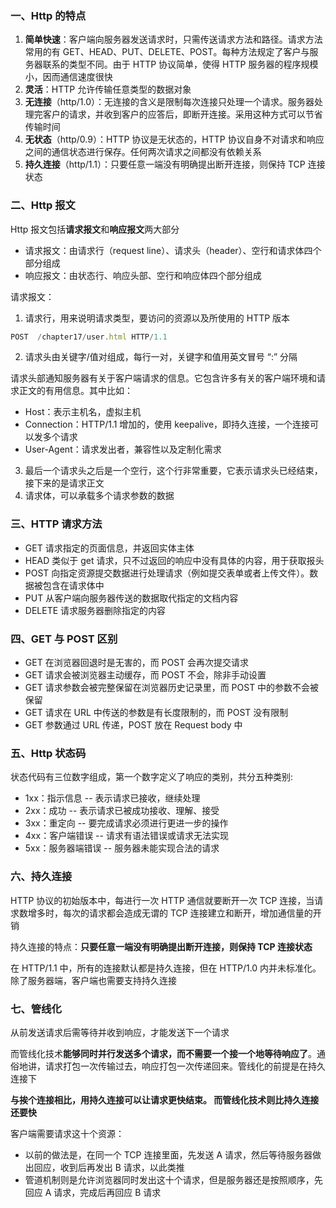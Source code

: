 ### 一、Http 的特点

1. **简单快速**：客户端向服务器发送请求时，只需传送请求方法和路径。请求方法常用的有 GET、HEAD、PUT、DELETE、POST。每种方法规定了客户与服务器联系的类型不同。由于 HTTP 协议简单，使得 HTTP 服务器的程序规模小，因而通信速度很快
2. **灵活**：HTTP 允许传输任意类型的数据对象
3. **无连接**（http/1.0）：无连接的含义是限制每次连接只处理一个请求。服务器处理完客户的请求，并收到客户的应答后，即断开连接。采用这种方式可以节省传输时间
4. **无状态**（http/0.9）：HTTP 协议是无状态的，HTTP 协议自身不对请求和响应之间的通信状态进行保存。任何两次请求之间都没有依赖关系
5. **持久连接**（http/1.1）：只要任意一端没有明确提出断开连接，则保持 TCP 连接状态



### 二、Http 报文

Http 报文包括**请求报文**和**响应报文**两大部分

- 请求报文：由请求行（request line）、请求头（header）、空行和请求体四个部分组成
- 响应报文：由状态行、响应头部、空行和响应体四个部分组成



请求报文：

1. 请求行，用来说明请求类型，要访问的资源以及所使用的 HTTP 版本

```js
POST  /chapter17/user.html HTTP/1.1
```

2. 请求头由关键字/值对组成，每行一对，关键字和值用英文冒号 “:” 分隔

请求头部通知服务器有关于客户端请求的信息。它包含许多有关的客户端环境和请求正文的有用信息。其中比如：

- Host：表示主机名，虚拟主机
- Connection：HTTP/1.1 增加的，使用 keepalive，即持久连接，一个连接可以发多个请求
- User-Agent：请求发出者，兼容性以及定制化需求

3. 最后一个请求头之后是一个空行，这个行非常重要，它表示请求头已经结束，接下来的是请求正文
4. 请求体，可以承载多个请求参数的数据



### 三、HTTP 请求方法

- GET 请求指定的页面信息，并返回实体主体
- HEAD 类似于 get 请求，只不过返回的响应中没有具体的内容，用于获取报头
- POST 向指定资源提交数据进行处理请求（例如提交表单或者上传文件）。数据被包含在请求体中
- PUT 从客户端向服务器传送的数据取代指定的文档内容
- DELETE 请求服务器删除指定的内容



### 四、GET 与 POST 区别

- GET 在浏览器回退时是无害的，而 POST 会再次提交请求
- GET 请求会被浏览器主动缓存，而 POST 不会，除非手动设置
- GET 请求参数会被完整保留在浏览器历史记录里，而 POST 中的参数不会被保留
- GET 请求在 URL 中传送的参数是有长度限制的，而 POST 没有限制
- GET 参数通过 URL 传递，POST 放在 Request body 中



### 五、Http 状态码

状态代码有三位数字组成，第一个数字定义了响应的类别，共分五种类别:

- 1xx：指示信息 -- 表示请求已接收，继续处理
- 2xx：成功 -- 表示请求已被成功接收、理解、接受
- 3xx：重定向 -- 要完成请求必须进行更进一步的操作
- 4xx：客户端错误 -- 请求有语法错误或请求无法实现
- 5xx：服务器端错误 -- 服务器未能实现合法的请求



### 六、持久连接

HTTP 协议的初始版本中，每进行一次 HTTP 通信就要断开一次 TCP 连接，当请求数增多时，每次的请求都会造成无谓的 TCP 连接建立和断开，增加通信量的开销

持久连接的特点：**只要任意一端没有明确提出断开连接，则保持 TCP 连接状态**

在 HTTP/1.1 中，所有的连接默认都是持久连接，但在 HTTP/1.0 内并未标准化。除了服务器端，客户端也需要支持持久连接



### 七、管线化

从前发送请求后需等待并收到响应，才能发送下一个请求

而管线化技术**能够同时并行发送多个请求，而不需要一个接一个地等待响应了**。通俗地讲，请求打包一次传输过去，响应打包一次传递回来。管线化的前提是在持久连接下

**与挨个连接相比，用持久连接可以让请求更快结束。 而管线化技术则比持久连接还要快**

客户端需要请求这十个资源：

- 以前的做法是，在同一个 TCP 连接里面，先发送 A 请求，然后等待服务器做出回应，收到后再发出 B 请求，以此类推
- 管道机制则是允许浏览器同时发出这十个请求，但是服务器还是按照顺序，先回应 A 请求，完成后再回应 B 请求




